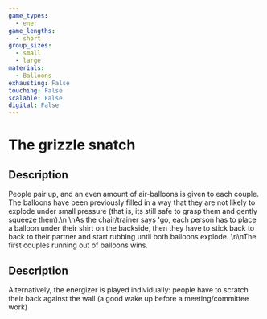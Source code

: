 ```yaml
---
game_types:
  - ener
game_lengths:
  - short
group_sizes:
  - small
  - large
materials:
  - Balloons
exhausting: False
touching: False
scalable: False
digital: False
---
```

# The grizzle snatch

## Description
People pair up, and an even amount of air-balloons is given to each couple. The balloons have been previously filled in a way that they are not likely to explode under small pressure (that is, its still safe to grasp them and gently squeeze them).\n \nAs the chair/trainer says 'go, each person has to place a balloon under their shirt on the backside, then they have to stick back to back to their partner and start rubbing until both balloons explode. \n\nThe first couples running out of balloons wins.

## Description
Alternatively, the energizer is played individually: people have to scratch their back against the wall (a good wake up before a meeting/committee work)
